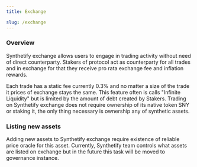 ```yaml
---
title: Exchange

slug: /exchange
---
```


### Overview
Synthetify exchange allows users to engage in trading activity without need of direct counterparty. Stakers of protocol act as counterparty for all trades and in exchange for that they receive pro rata exchange fee and inflation rewards.

Each trade has a static fee currently 0.3% and no matter a size of the trade it prices of exchange stays the same. This feature often is calls "Infinite Liquidity" but is limited by the amount of debt created by Stakers. Trading on Synthetify exchange does not require ownership of its native token SNY or staking it, the only thing necessary is ownership any of synthetic assets.

### Listing new assets

Adding new assets to Synthetify exchange require existence of reliable price oracle for this asset. Currently, Synthetify team controls what assets are listed on exchange but in the future this task will be moved to governance instance.
